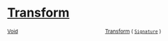 # [Transform](./Trim-100663724.md)



<sub>[Void](https://docs.microsoft.com/en-us/dotnet/api/System.Void)</sub><img width=200/><sub>[Transform](./Trim-100663724.md) ( [`Signature`](./../../Signature.md) )</sub><br>


